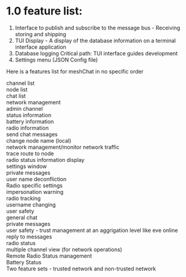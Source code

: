 # 1.0 feature list:
1. Interface to publish and subscribe to the message bus - Receiving storing and shipping
2. TUI Display - A display of the database information on a terminal interface application
3. Database logging
Critical path: TUI interface guides development
4. Settings menu (JSON Config file)


Here is a features list for meshChat in no specific order

channel list   
node list   
chat list  
network management  
admin channel  
status information  
battery information  
radio information  
send chat messages  
change node name (local)  
network management/monitor network traffic  
trace route to node  
radio status information display  
settings window  
private messages  
user name deconfliction  
Radio specific settings  
impersonation warning  
radio tracking  
username changing  
user safety  
general chat  
private messages  
user safety - trust management at an aggrigation level like eve online  
reply to messages  
radio status  
multiple channel view (for network operations)  
Remote Radio Status management  
Battery Status  
Two feature sets - trusted network and non-trusted network 
